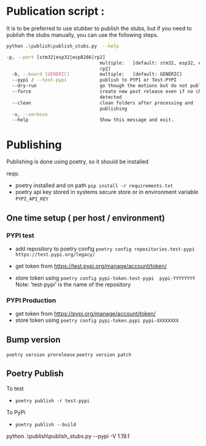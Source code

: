 # Publication script : 

It is to be preferred to use stubber to publish the stubs, but if you need to publish the stubs manually, you can use the following steps.

``` bash
python .\publish\publish_stubs.py  --help

-p, --port [stm32|esp32|esp8266|rp2]
                                  multiple:   [default: stm32, esp32, esp8266,
                                  rp2]
  -b, --board [GENERIC]           multiple:   [default: GENERIC]
  --pypi / --test-pypi            publish to PYPI or Test-PYPI
  --dry-run                       go though the motions but do not publish
  --force                         create new post release even if no changes
                                  detected
  --clean                         clean folders after processing and
                                  publishing
  -v, --verbose
  --help                          Show this message and exit.

```

# Publishing 

Publishing is done using poetry, so it should be installed

reqs: 
 - poetry installed and on path
   `pip install -r requirements.txt` 
 - poetry api key stored in systems secure store or in environment variable `PYPI_API_KEY`

## One time setup ( per host / environment) 
### PYPI test
   - add repository to poetry config
      `poetry config repositories.test-pypi https://test.pypi.org/legacy/`
   
   - get token from https://test.pypi.org/manage/account/token/
   - store token using `poetry config pypi-token.test-pypi  pypi-YYYYYYYY`
   Note: 'test-pypi' is the name of the repository

### PYPI Production
   - get token from https://pypi.org/manage/account/token/
   - store token using `poetry config pypi-token.pypi pypi-XXXXXXXX` 



  
## Bump version 

   `poetry version prerelease` 
   `poetry version patch` 
   
## Poetry Publish 
   To test 
   - `poetry publish -r test-pypi`
   
   To PyPi
   - `poetry publish --build`




python .\publish\publish_stubs.py  --pypi -V 1.19.1 